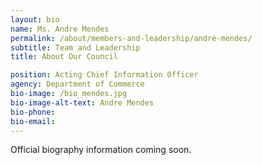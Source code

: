 ```yaml
---
layout: bio
name: Ms. Andre Mendes
permalink: /about/members-and-leadership/andre-mendes/
subtitle: Team and Leadership
title: About Our Council

position: Acting Chief Information Officer
agency: Department of Commerce
bio-image: /bio_mendes.jpg
bio-image-alt-text: Andre Mendes
bio-phone:
bio-email:
---
```

Official biography information coming soon.
